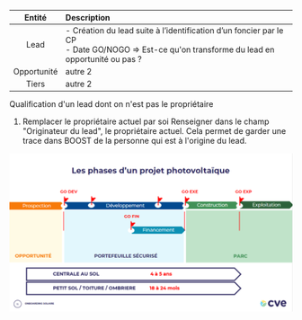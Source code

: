 | Entité | Description |
|:----------:|:---------|
| Lead | - Création du lead suite à l’identification d’un foncier par le CP <br> - Date GO/NOGO => Est-ce qu'on transforme du lead en opportunité ou pas ? |
| Opportunité | autre 2 |
| Tiers | autre 2 |

Qualification d'un lead dont on n'est pas le propriétaire
1. Remplacer le propriétaire actuel par soi
Renseigner dans le champ "Originateur du lead", le propriétaire actuel. Cela permet de garder une trace dans BOOST de la personne qui est à l'origine du lead.


![Milestones CVE](../files/CVE_Milestones.png)
